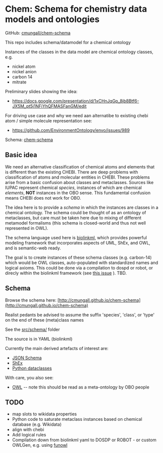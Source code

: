 # Chem: Schema for chemistry data models and ontologies

GitHub: [cmungall/chem-schema](https://github.com/cmungall/chem-schema)

This repo includes schema/datamodel for a chemical ontology

Instances of the classes in the data model are chemical ontology classes, e.g.

 - nickel atom
 - nickel anion
 - carbon 14
 - mitrate

Preliminary slides showing the idea:

 - https://docs.google.com/presentation/d/1xCHnJqGp_8jb8Btf6-JX5M_pt5j1NFiYhQFMASFanGM/edit

For driving use case and why we need aan alternatibe to existing chebi atom / simple molecule representation see:

 - https://github.com/EnvironmentOntology/envo/issues/989

Schema: [chem-schema](http://cmungall.github.io/chem-schema)

## Basic idea

We need an alternative classification of chemical atoms and elements
that is different than the existing CHEBI. There are deep problems
with classification of atoms and molecular entities in CHEBI. These
problems arise from a basic confusion about classes and
metaclasses. Sources like IUPAC represent chemical *species*,
instances of which are chemical *elements*, __NOT__ instances in the
OBO sense. This fundamental confusion means CHEBI does not work for
OBO.

The idea here is to provide a *schema* in which the instances are
classes in a chemical ontology. The schema could be thought of as an
ontology of metaclasses, but care must be taken here due to mixing of
different metamodel formalisms (this schema is closed-world and thus
not well represented in OWL).

The schema language used here is
[biolinkml](https://github.com/biolink/biolinkml/), which provides
powerful modeling framework that incorporates aspects of UML, ShEx,
and OWL, and is semantic-web ready.

The goal is to create instances of these schema classes
(e.g. carbon-14) which would be OWL classes, auto-populated with
standardized names and logical axioms. This could be done via a
compilation to dospd or robot, or direcly within the biolinkml
framework (see [this
issue](https://github.com/INCATools/dead_simple_owl_design_patterns/issues/51)
). TBD.

## Schema

Browse the schema here: [http://cmungall.github.io/chem-schema](http://cmungall.github.io/chem-schema)

Realist pedants be advised to assume the suffix 'species', 'class', or 'type' on the end of these (meta)class names

See the [src/schema/](https://github.com/cmungall/chem-schema/tree/master/src/schema) folder

The source is in YAML (biolinkml)

Currently the main derived artefacts of interest are:

 - [JSON Schema](https://github.com/cmungall/chem-schema/tree/master/jsonschema)
 - [ShEx](https://github.com/cmungall/chem-schema/tree/master/shex)
 - [Python dataclasses](https://github.com/cmungall/chem-schema/tree/master/python)

With care, you also see:

 - [OWL](https://github.com/cmungall/chem-schema/tree/master/owl) -- note this should be read as a meta-ontology by OBO people

## TODO

 - map slots to wikidata properties
 - Python code to saturate metaclass instances based on chemical database (e.g. Wikidata)
 - align with chebi
 - Add logical rules
 - Compilation down from biolinkml yaml to DOSDP or ROBOT - or custom OWLGen, e.g. using [funowl](https://github.com/hsolbrig/funowl)
